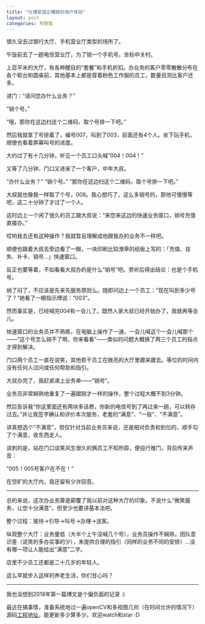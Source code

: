 ```yaml
---
title: "吐槽某国企糟糕的用户体验"
layout: post
categories: 写随笔
---
```


很久没去过银行大厅、手机营业厅类型的场所了。

<!-- more -->

午饭前去了一趟电信营业厅，为了销一个手机号。坐标中关村。

上百平米的大厅，有各种醒目的“套餐”和手机折扣。办业务的客户零零散散分布在各个柜台和圆桌前，其他基本上都是穿着粉色工作服的员工，数量目测比客户还多。

进门：“请问您办什么业务？”

“销个号。”

“哦，那你在这边扫这个二维码，取个号排一下吧。”

然后我就拿了号排着了，编号007，叫到了003，前面还有4个人。坐下玩手机，顺便也看着屏幕叫号的进度。

大约过了有十几分钟，听见一个员工口头喊“004！004！”

又等了几分钟，门口又进来了一个客户，中年大叔。

“办什么业务？” “销个号。” “那你在这边扫这个二维码，取个号排一下吧。”

大叔就也像我一样取了个号，008。我心想巧了，这么多销号的，那他可慢慢等吧，这二十分钟了才过了一个人。

这时边上一个闲了很久的员工跟大叔说：“来您来这边的快速业务窗口，销号充值直接办。”

哎哟我去还有这种操作？我就暂且理解成他跟我办的业务不一样吧。

顺便也跟着大叔去旁边看了一眼，一块印刷比较潦草的纸板上写的：「充值、挂失、补卡、销号…」快速窗口。

反正也要等着，不如看看大叔办的是什么“销号”吧。旁听后得出结论：也是个手机号。

纳了闷了，不应该是先来先服务原则么。随即问边上一个员工：“现在叫到多少号了？”她看了一眼指示牌说：“003”。

然而事实是，已经喊完004有一会儿了。既然人家大叔已经开始办了，我就再等会儿。

快速窗口的业务员并不熟练，在电脑上操作了一通，一会儿喊这个一会儿喊那个——“这个号怎么销不了啊，你来看看”——类似的问题大概换了两三个员工的指点才得到解决。

门口两个员工一直在说笑，其他若干员工在敞亮的大厅里踱来踱去。等位的时间内没有任何人过问或任何帮助和指引。

大叔办完了，我赶紧递上业务单——“销号”。

业务员非常娴熟地重复了一遍跟刚才一样的操作，整个过程大概不到3分钟。

然后告诉我“你这里面还有两块多话费，你新的电信号到了再过来一趟，可以转存过去。”并让我签字确认和评价本次服务，老套的“满意”、“一般”、“不满意”。

讲真想选个“不满意”，但仅针对当前业务员来说，还是相对负责和到位的，顺手勾了个满意，收东西走人。

讽刺的是，站在门口谈笑风生很久的俩员工不知所踪，便自行推门，背后传来声音：

“005！005号客户在不在！”

在空旷的大厅内，竟还留有少许回音。

---

总的来说，这次办业务算是颠覆了我以前对这种大厅的印象。不说什么“微笑服务，让您十分满意”，但至少也要讲基本法吧。

整个过程：接待->引导->叫号->办理->送客。

纵观整个大厅：业务量低（大半个上午没喊几个号），业务员操作不娴熟，团队意识差（说笑的多办实事的少），未提供合理的指引（同样的业务不同的安排）...没有哪一项让人能给出“满意”二字。

店里不少员工还都是二十几岁的年轻人。

这么早就步入这样的养老生活，你们甘心吗？

---

我也没想到2018年第一篇博文是个偏负面的记录 :)

最近在搞事情，准备系统地过一遍openCV和多视图几何（在时间允许的情况下）源码[工程地址](https://github.com/HusterHope/LearningOpenCV)，能更新多少算多少。欢迎watch和star :D

